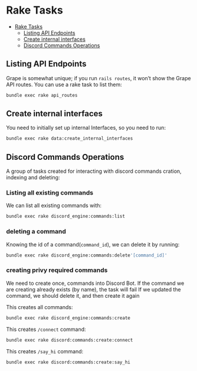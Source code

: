 # Rake Tasks

- [Rake Tasks](#rake-tasks)
  - [Listing API Endpoints](#listing-api-endpoints)
  - [Create internal interfaces](#create-internal-interfaces)
  - [Discord Commands Operations](#discord-commands-operations)

## Listing API Endpoints

Grape is somewhat unique; if you run `rails routes`, it won’t show the Grape API routes. You can use a rake task to list them:

```bash
bundle exec rake api_routes
```

## Create internal interfaces

You need to initially set up internal Interfaces, so you need to run:

```bash
bundle exec rake data:create_internal_interfaces
```

## Discord Commands Operations

A group of tasks created for interacting with discord commands cration, indexing and deleting:

### Listing all existing commands

We can list all existing commands with:

```bash
bundle exec rake discord_engine:commands:list
```

### deleting a command

Knowing the id of a command(`command_id`), we can delete it by running:

```bash
bundle exec rake discord_engine:commands:delete'[command_id]'
```

### creating privy required commands

We need to create once, commands into Discord Bot.
If the command we are creating already exists (by name), the task will fail
If we updated the command, we should delete it, and then create it again

This creates all commands:

```bash
bundle exec rake discord_engine:commands:create
```

This creates `/connect` command:

```bash
bundle exec rake discord:commands:create:connect
```

This creates `/say_hi` command:

```bash
bundle exec rake discord:commands:create:say_hi
```
